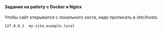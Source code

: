 #### Задание на работу с Docker и Nginx

Чтобы сайт открывался с локального хоста, надо прописать в /etc/hosts:

```
127.0.0.1  my-site.example.local
```